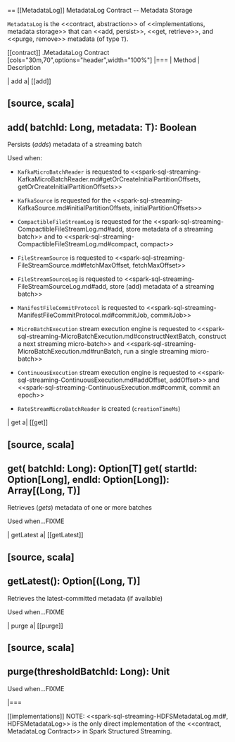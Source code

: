 == [[MetadataLog]] MetadataLog Contract -- Metadata Storage

`MetadataLog` is the <<contract, abstraction>> of <<implementations, metadata storage>> that can <<add, persist>>, <<get, retrieve>>, and <<purge, remove>> metadata (of type `T`).

[[contract]]
.MetadataLog Contract
[cols="30m,70",options="header",width="100%"]
|===
| Method
| Description

| add
a| [[add]]

[source, scala]
----
add(
  batchId: Long,
  metadata: T): Boolean
----

Persists (_adds_) metadata of a streaming batch

Used when:

* `KafkaMicroBatchReader` is requested to <<spark-sql-streaming-KafkaMicroBatchReader.md#getOrCreateInitialPartitionOffsets, getOrCreateInitialPartitionOffsets>>

* `KafkaSource` is requested for the <<spark-sql-streaming-KafkaSource.md#initialPartitionOffsets, initialPartitionOffsets>>

* `CompactibleFileStreamLog` is requested for the <<spark-sql-streaming-CompactibleFileStreamLog.md#add, store metadata of a streaming batch>> and to <<spark-sql-streaming-CompactibleFileStreamLog.md#compact, compact>>

* `FileStreamSource` is requested to <<spark-sql-streaming-FileStreamSource.md#fetchMaxOffset, fetchMaxOffset>>

* `FileStreamSourceLog` is requested to <<spark-sql-streaming-FileStreamSourceLog.md#add, store (add) metadata of a streaming batch>>

* `ManifestFileCommitProtocol` is requested to <<spark-sql-streaming-ManifestFileCommitProtocol.md#commitJob, commitJob>>

* `MicroBatchExecution` stream execution engine is requested to <<spark-sql-streaming-MicroBatchExecution.md#constructNextBatch, construct a next streaming micro-batch>> and <<spark-sql-streaming-MicroBatchExecution.md#runBatch, run a single streaming micro-batch>>

* `ContinuousExecution` stream execution engine is requested to <<spark-sql-streaming-ContinuousExecution.md#addOffset, addOffset>> and <<spark-sql-streaming-ContinuousExecution.md#commit, commit an epoch>>

* `RateStreamMicroBatchReader` is created (`creationTimeMs`)

| get
a| [[get]]

[source, scala]
----
get(
  batchId: Long): Option[T]
get(
  startId: Option[Long],
  endId: Option[Long]): Array[(Long, T)]
----

Retrieves (_gets_) metadata of one or more batches

Used when...FIXME

| getLatest
a| [[getLatest]]

[source, scala]
----
getLatest(): Option[(Long, T)]
----

Retrieves the latest-committed metadata (if available)

Used when...FIXME

| purge
a| [[purge]]

[source, scala]
----
purge(thresholdBatchId: Long): Unit
----

Used when...FIXME

|===

[[implementations]]
NOTE: <<spark-sql-streaming-HDFSMetadataLog.md#, HDFSMetadataLog>> is the only direct implementation of the <<contract, MetadataLog Contract>> in Spark Structured Streaming.
